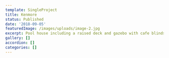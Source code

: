 ```yaml
---
template: SingleProject
title: Kenmore
status: Published
date: '2018-09-05'
featuredImage: /images/uploads/image-2.jpg
excerpt: Pool house including a raised deck and gazebo with cafe blinds
gallery: []
accordion: []
categories: []
---
```


